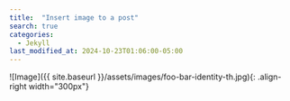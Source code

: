 ```yaml
---
title:  "Insert image to a post"
search: true
categories: 
  - Jekyll
last_modified_at: 2024-10-23T01:06:00-05:00
---
```


![Image]({{ site.baseurl }}/assets/images/foo-bar-identity-th.jpg){: .align-right width="300px"}